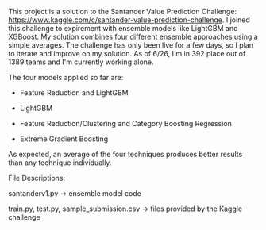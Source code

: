 This project is a solution to the Santander Value Prediction Challenge: https://www.kaggle.com/c/santander-value-prediction-challenge. I joined this challenge to expirement with ensemble models like LightGBM and XGBoost. My solution combines four different ensemble approaches using a simple averages. The challenge has only been live for a few days, so I plan to iterate and improve on my solution. As of 6/26, I'm in 392 place out of 1389 teams and I'm currently working alone.

The four models applied so far are:

- Feature Reduction and LightGBM

- LightGBM

- Feature Reduction/Clustering and Category Boosting Regression

- Extreme Gradient Boosting

As expected, an average of the four techniques produces better results than any technique individually.

File Descriptions:

santanderv1.py -> ensemble model code

train.py, test.py, sample_submission.csv -> files provided by the Kaggle challenge
